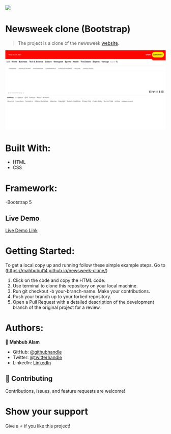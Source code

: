 ![](https://img.shields.io/badge/Microverse-blueviolet)

# Newsweek clone (Bootstrap)

> The project is a clone of the newsweek [website](https://web.archive.org/web/20210120125445/https://www.newsweek.com/).

![](./images/desk-m-1.PNG)

# Built With:

- HTML
- CSS

# Framework:

-Bootstrap 5

## Live Demo
[Live Demo Link](https://mahbubul14.github.io/newsweek-clone/)

# Getting Started:

To get a local copy up and running follow these simple example steps.
Go to (https://mahbubul14.github.io/newsweek-clone/)

1. Click on the code and copy the HTML code.
2. Use terminal to clone this repository on your local machine.
3. Run git checkout -b your-branch-name. Make your contributions.
4. Push your branch up to your forked repository.
5. Open a Pull Request with a detailed description of the development branch of the original project for a review.

# Authors:

👤 **Mahbub Alam**

- GitHub: [@githubhandle](https://github.com/mahbubul14/)
- Twitter: [@twitterhandle](https://twitter.com/MahbubA10454419)
- LinkedIn: [LinkedIn](https://www.linkedin.com/in/mahbubul-alam-20595/)

## 🤝 Contributing

Contributions, issues, and feature requests are welcome!

# Show your support

Give a ⭐️ if you like this project!

